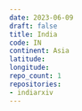```yaml
---
date: 2023-06-09
draft: false
title: India
code: IN
continent: Asia
latitude:
longitude:
repo_count: 1
repositories:
- indiarxiv
---
```



